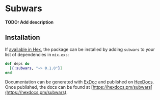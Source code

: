 # Subwars

**TODO: Add description**

## Installation

If [available in Hex](https://hex.pm/docs/publish), the package can be installed
by adding `subwars` to your list of dependencies in `mix.exs`:

```elixir
def deps do
  [{:subwars, "~> 0.1.0"}]
end
```

Documentation can be generated with [ExDoc](https://github.com/elixir-lang/ex_doc)
and published on [HexDocs](https://hexdocs.pm). Once published, the docs can
be found at [https://hexdocs.pm/subwars](https://hexdocs.pm/subwars).

